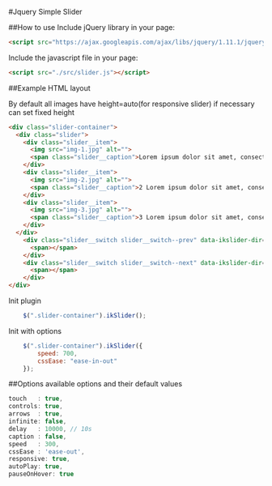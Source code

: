 #Jquery Simple Slider

##How to use
Include jQuery library in your page:
````html
<script src="https://ajax.googleapis.com/ajax/libs/jquery/1.11.1/jquery.min.js"></script>
````
Include the javascript file in your page:
````html
<script src="./src/slider.js"></script>
````
##Example
HTML layout

By default all images have height=auto(for responsive slider) if necessary can set fixed height
````html
<div class="slider-container">
  <div class="slider">
    <div class="slider__item">
      <img src="img-1.jpg" alt="">
      <span class="slider__caption">Lorem ipsum dolor sit amet, consectetur adipisicing elit.<a href="">Далее >></a> </span>
    </div>
    <div class="slider__item">
      <img src="img-2.jpg" alt="">
      <span class="slider__caption">2 Lorem ipsum dolor sit amet, consectetur adipisicing elit. Culpa, facilis.</span>
    </div>
    <div class="slider__item">
      <img src="img-3.jpg" alt="">
      <span class="slider__caption">3 Lorem ipsum dolor sit amet, consectetur adipisicing elit. Suscipit, culpa!</span>
    </div>
  </div>
    <div class="slider__switch slider__switch--prev" data-ikslider-dir="prev">
      <span></span>
    </div>
    <div class="slider__switch slider__switch--next" data-ikslider-dir="next">
      <span></span>
    </div>
</div>
````
Init plugin
````javascript
	$(".slider-container").ikSlider();
````
Init with options
````javascript
	$(".slider-container").ikSlider({
		speed: 700,
		cssEase: "ease-in-out"
	});
````
##Options
available options and their default values
````javascript
touch   : true,
controls: true,
arrows  : true,
infinite: false,
delay   : 10000, // 10s
caption : false,
speed   : 300,
cssEase : 'ease-out',
responsive: true,
autoPlay: true,
pauseOnHover: true
````
